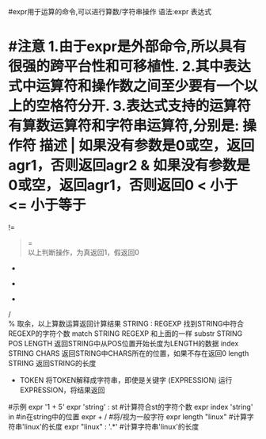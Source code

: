 #expr用于运算的命令,可以进行算数/字符串操作
语法:expr 表达式

#注意
1.由于expr是外部命令,所以具有很强的跨平台性和可移植性.
2.其中表达式中运算符和操作数之间至少要有一个以上的空格符分开.
3.表达式支持的运算符有算数运算符和字符串运算符,分别是:
操作符			描述
 |			如果没有参数是0或空，返回agr1，否则返回agr2
 &			如果没有参数是0或空，返回agr1，否则返回0
 <			小于
 <=			小于等于
 =			
 !=			
 >=			
 >			以上判断操作，为真返回1，假返回0
 +			
 -			
 *			
 /			
 %			取余，以上算数运算返回计算结果
STRING : REGEXP		找到STRING中符合REGEXP的字符个数
match STRING REGEXP	和上面的一样
substr STRING POS LENGTH 返回STRING中从POS位置开始长度为LENGTH的数据
index STRING CHARS	返回STRING中CHARS所在的位置，如果不存在返回0
length STRING		返回STRING的长度
+ TOKEN			将TOKEN解释成字符串，即使是关键字
(EXPRESSION)		运行EXPRESSION，将结果返回

#示例
expr '1 + 5'
expr 'string' : st	#计算符合st的字符个数
expr index 'string' in	#in在string中的位置
expr + /		#将/视为一般字符
expr length "linux"		#计算字符串'linux'的长度
expr "linux" : '.*'		#计算字符串'linux'的长度
